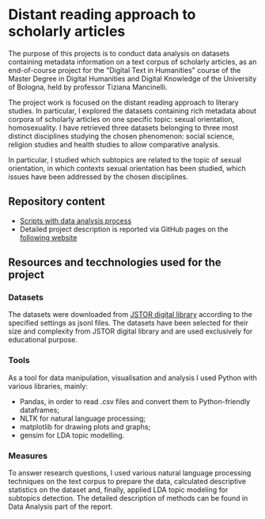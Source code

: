 # Distant reading approach to scholarly articles

The purpose of this projects is to conduct data analysis on datasets containing metadata information on a text corpus of scholarly articles, as an end-of-course project for the "Digital Text in Humanities" course of the Master Degree in Digital Humanities and Digital Knowledge of the University of Bologna, held by professor Tiziana Mancinelli.

The project work is focused on the distant reading approach to literary studies. In particular, I explored the datasets containing rich metadata about corpora of scholarly articles on one specific topic: sexual orientation, homosexuality. I have retrieved three datasets belonging to three most distinct disciplines studying the chosen phenomenon: social science, religion studies and health studies to allow comparative analysis.

In particular, I studied which subtopics are related to the topic of sexual orientation, in which contexts sexual orientation has been studied, which issues have been addressed by the chosen disciplines.

## Repository content
- <a href='https://github.com/AnastasiyaSopyryaeva/DTH/tree/main/scripts' target=”_blank”>Scripts with data analysis process</a>
- Detailed project description is reported via GitHub pages on the <a href='https://anastasiyasopyryaeva.github.io/Text-Analysis-of-Scholarly-Artices/' target=”_blank”>following website</a>

## Resources and tecchnologies used for the project

### Datasets
The datasets were downloaded from <a href="https://www.jstor.org/action/showAdvancedSearch" target=”_blank”>JSTOR digital library</a> according to the specified settings as jsonl files. 
The datasets have been selected for their size and complexity from JSTOR digital library and are used exclusively for educational purpose.

### Tools
As a tool for data manipulation, visualisation and analysis I used Python with various libraries, mainly:

- Pandas, in order to read .csv files and convert them to Python-friendly dataframes;
- NLTK for natural language processing;
- matplotlib for drawing plots and graphs;
- gensim for LDA topic modelling.

### Measures
To answer research questions, I used various natural language processing techniques on the text corpus to prepare the data, calculated descriptive statistics on the dataset and, finally, applied LDA topic modeling for subtopics detection. The detailed description of methods can be found in Data Analysis part of the report.
